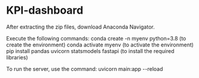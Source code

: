 # KPI-dashboard

After extracting the zip files, download Anaconda Navigator.

Execute the following commands:
conda create -n myenv python=3.8 (to create the environment)
conda activate myenv (to activate the environment)
pip install pandas uvicorn statsmodels fastapi (to install the required libraries)

To run the server, use the command:
uvicorn main:app --reload






